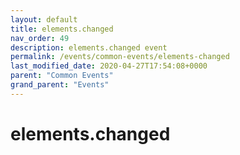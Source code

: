 ```yaml
---
layout: default
title: elements.changed 
nav_order: 49
description: elements.changed event
permalink: /events/common-events/elements-changed
last_modified_date: 2020-04-27T17:54:08+0000
parent: "Common Events"
grand_parent: "Events"
---
```


# elements.changed
